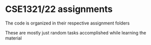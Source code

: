 # CSE1321/22 assignments

The code is organized in their respective assignment folders

These are mostly just random tasks accomplished while learning the material
